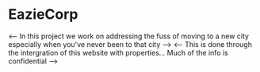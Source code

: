# EazieCorp
<-- In this project we work on addressing the fuss of moving to a new city especially when you've never been to that city -->
<-- This is done through the intergration of this website with properties... Much of the info is confidential -->
